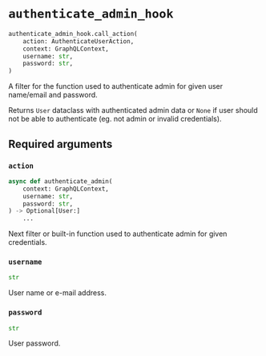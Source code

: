 # `authenticate_admin_hook`

```python
authenticate_admin_hook.call_action(
    action: AuthenticateUserAction,
    context: GraphQLContext,
    username: str,
    password: str,
)
```

A filter for the function used to authenticate admin for given user name/email and password.

Returns `User` dataclass with authenticated admin data or `None` if user should not be able to authenticate (eg. not admin or invalid credentials).


## Required arguments

### `action`

```python
async def authenticate_admin(
    context: GraphQLContext,
    username: str,
    password: str,
) -> Optional[User:]
    ...
```

Next filter or built-in function used to authenticate admin for given credentials.


### `username`

```python
str
```

User name or e-mail address.


### `password`

```python
str
```

User password.